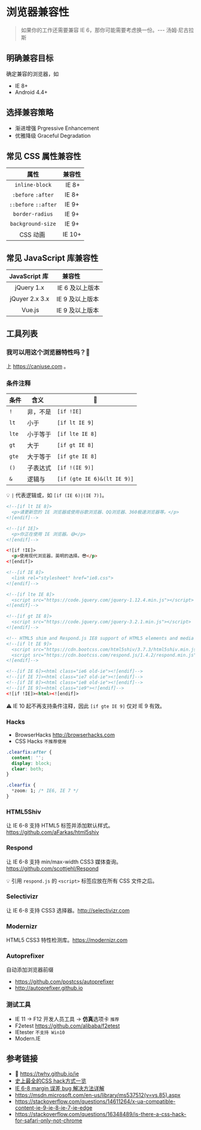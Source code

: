 # 浏览器兼容性

> 如果你的工作还需要兼容 IE 6，那你可能需要考虑换一份。--- 汤姆·尼古拉斯

## 明确兼容目标
确定兼容的浏览器，如
* IE 8+
* Android 4.4+

## 选择兼容策略
* 渐进增强 Prgressive Enhancement
* 优雅降级 Graceful Degradation

## 常见 CSS 属性兼容性
| 属性                 | 兼容性   |
|:-------------------:|:-------:|
| `inline-block`      |  IE 8+  |
|`:before` `:after`   |  IE 8+  |
|`::before` `::after` | IE 9+   |
| `border-radius`     | IE 9+   |
| `background-size`   | IE 9+   |
| CSS 动画             | IE 10+  |

## 常见 JavaScript 库兼容性
| JavaScript 库     | 兼容性          |
|:-----------------:|:--------------:|
|  jQuery 1.x       |  IE 6 及以上版本 |
|  jQuyer 2.x 3.x   | IE 9 及以上版本 |
|  Vue.js           | IE 9 及以上版本 |

## 工具列表

### 我可以用这个浏览器特性吗？🤔
上 https://caniuse.com 。

### 条件注释
|  条件 | 含义    | 🌰                          |
|------|---------|-----------------------------|
| `!`  | 非，不是 | `[if !IE]`                  |
| `lt` | 小于    | 	`[if lt IE 9]`             |
| `lte`| 小于等于 | `[if lte IE 8]`             |
| `gt` | 大于    |  `[if gt IE 8]`             |
| `gte`| 大于等于 | `[if gte IE 8]`             |
| `()` | 子表达式 | `[if !(IE 9)]`              |
| `&`  | 逻辑与   | `[if (gte IE 6)&(lt IE 9)]` |

💡 `|` 代表逻辑或，如 `[if (IE 6)|(IE 7)]`。

```html
<!--[if lt IE 8]>
  <p>请更新您的 IE 浏览器或使用谷歌浏览器、QQ浏览器、360极速浏览器等。</p>
<![endif]-->

<!--[if IE]>
  <p>你正在使用 IE 浏览器。😅</p>
<![endif]-->

<![if !IE]>
  <p>使用现代浏览器，英明的选择。😎</p>
<![endif]>

<!--[if IE 8]>
  <link rel="stylesheet" href="ie8.css">
<![endif]-->

<!--[if lte IE 8]>
  <script src="https://code.jquery.com/jquery-1.12.4.min.js"></script>
<![endif]-->

<!--[if gt IE 8]>
  <script src="https://code.jquery.com/jquery-3.2.1.min.js"></script>
<![endif]-->

<!-- HTML5 shim and Respond.js IE8 support of HTML5 elements and media queries -->
<!--[if lt IE 9]>
  <script src="https://cdn.bootcss.com/html5shiv/3.7.3/html5shiv.min.js"></script>
  <script src="https://cdn.bootcss.com/respond.js/1.4.2/respond.min.js"></script>
<![endif]-->

<!--[if IE 6]><html class="ie6 old-ie"><![endif]-->
<!--[if IE 7]><html class="ie7 old-ie"><![endif]-->
<!--[if IE 8]><html class="ie8 old-ie"><![endif]-->
<!--[if IE 9]><html class="ie9"><![endif]-->
<![if !IE]><html><![endif]>
```
⚠️ IE 10 起不再支持条件注释，因此 `[if gte IE 9]` 仅对 IE 9 有效。

### Hacks
* BrowserHacks http://browserhacks.com
* CSS Hacks
`不推荐使用`
```css
.clearfix:after {
  content: '';
  display: block;
  clear: both;
}

.clearfix {
  *zoom: 1; /* IE6, IE 7 */
}
```

### HTML5Shiv
让 IE 6-8 支持 HTML5 标签并添加默认样式。https://github.com/aFarkas/html5shiv

### Respond
让 IE 6-8 支持 min/max-width CSS3 媒体查询。https://github.com/scottjehl/Respond

💡 引用 `respond.js` 的 `<script>` 标签应放在所有 CSS 文件之后。

### Selectivizr
让 IE 6-8 支持 CSS3 选择器。http://selectivizr.com

### Modernizr
HTML5 CSS3 特性检测库。https://modernizr.com

### Autoprefixer
自动添加浏览器前缀
* https://github.com/postcss/autoprefixer
* http://autoprefixer.github.io

### 测试工具
* IE 11 -> F12 开发人员工具 -> **仿真**选项卡 `推荐`
* F2etest https://github.com/alibaba/f2etest
* IEtester `不支持 Win10`
* Modern.IE

## 参考链接
* 🌰 https://twhy.github.io/ie
* [史上最全的CSS hack方式一览](http://blog.csdn.net/freshlover/article/details/12132801)
* [IE 6-8 margin 误差 bug 解决方法详解](http://www.hidoger.com/Show/index/cid/8/id/43.html)
* https://msdn.microsoft.com/en-us/library/ms537512(v=vs.85).aspx
* https://stackoverflow.com/questions/14611264/x-ua-compatible-content-ie-9-ie-8-ie-7-ie-edge
* https://stackoverflow.com/questions/16348489/is-there-a-css-hack-for-safari-only-not-chrome
